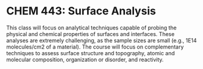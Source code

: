 # CHEM 443: Surface Analysis

This class will focus on analytical techniques capable of probing the physical and chemical properties of surfaces and interfaces. These analyses are extremely challenging, as the sample sizes are small (e.g., 1E14 molecules/cm2 of a material). The course will focus on complementary techniques to assess surface structure and topography, atomic and molecular composition, organization or disorder, and reactivity.